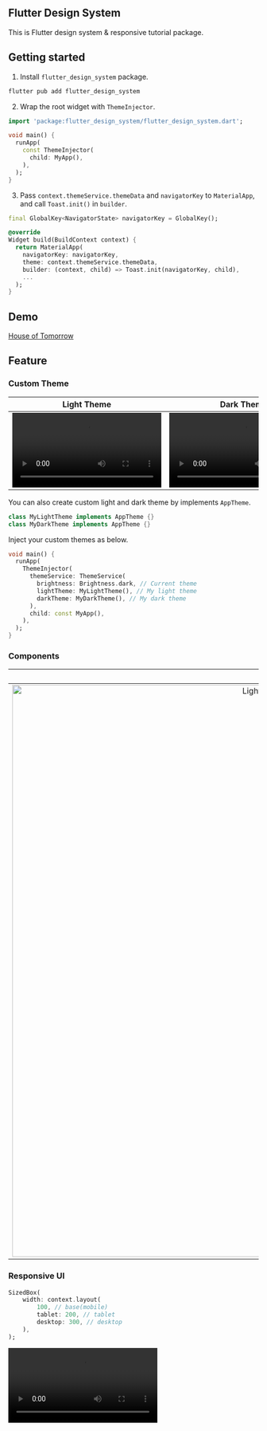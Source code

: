 ## Flutter Design System
This is Flutter design system & responsive tutorial package.


## Getting started
1. Install `flutter_design_system` package.
```bash
flutter pub add flutter_design_system
```

2. Wrap the root widget with `ThemeInjector`.
```dart
import 'package:flutter_design_system/flutter_design_system.dart';

void main() {
  runApp(
    const ThemeInjector(
      child: MyApp(),
    ),
  );
}
```

3. Pass `context.themeService.themeData` and `navigatorKey` to `MaterialApp`, and call `Toast.init()` in `builder`.
```dart
final GlobalKey<NavigatorState> navigatorKey = GlobalKey();

@override
Widget build(BuildContext context) {
  return MaterialApp(
    navigatorKey: navigatorKey,
    theme: context.themeService.themeData,
    builder: (context, child) => Toast.init(navigatorKey, child),
    ...
  );
}
```

## Demo
[House of Tomorrow](https://github.com/nero-angela/flutter_house_of_tomorrow/tree/flutter_design_system)

## Feature
### Custom Theme
|Light Theme|Dark Theme|
|:-:|:-:|
|<video src="https://user-images.githubusercontent.com/26322627/220570237-39cf416b-89eb-416e-87ac-bfe6a680cb98.mov" width="300px">|<video src="https://user-images.githubusercontent.com/26322627/220570332-7cfa1801-d517-43db-ba4f-62ee7b36f5ef.mov" width="300px">|


You can also create custom light and dark theme by implements `AppTheme`.
```dart
class MyLightTheme implements AppTheme {}
class MyDarkTheme implements AppTheme {}
```

Inject your custom themes as below.
```dart
void main() {
  runApp(
    ThemeInjector(
      themeService: ThemeService(
        brightness: Brightness.dark, // Current theme
        lightTheme: MyLightTheme(), // My light theme
        darkTheme: MyDarkTheme(), // My dark theme
      ),
      child: const MyApp(),
    ),
  );
}
```

### Components
|Light Theme|Dark Theme|
|:-:|:-:|
|<img width="1148" alt="Light theme components image" src="https://user-images.githubusercontent.com/26322627/203027906-40934207-e4cd-4188-85db-18c76fd80324.png">|<img width="1143" alt="Dark theme components image" src="https://user-images.githubusercontent.com/26322627/203027911-63d24ccc-ac6b-4030-aca1-9ee22c027c6d.png">|

### Responsive UI
```dart
SizedBox(
    width: context.layout(
        100, // base(mobile)
        tablet: 200, // tablet
        desktop: 300, // desktop
    ),
);
```
<video src="https://user-images.githubusercontent.com/26322627/220571723-84f925f9-1a10-424e-903b-18a03a74c289.mov">
